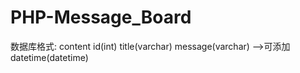 # PHP-Message_Board
数据库格式:
content
id(int)
title(varchar)
message(varchar)
-->可添加
datetime(datetime)
